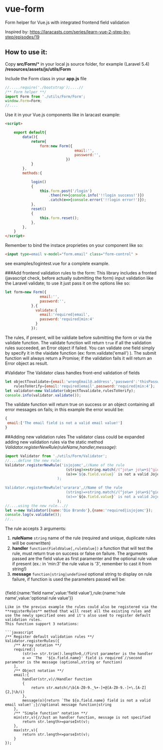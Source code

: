 # vue-form
Form helper for Vue.js with integrated frontend field validation

Inspired by: https://laracasts.com/series/learn-vue-2-step-by-step/episodes/19
## How to use it:

Copy **src/Form/*** in your local js source folder, for example (Laravel 5.4) **/resources/assets/js/utils/Form**


Include the Form class in your **app.js** file
```javascript
//.....require('./bootstrap');....//
/** Form helper **/
import Form from './utils/Form/Form';
window.Form=Form;
//....
```

Use it in your Vue.js components like in laracast example:
```html
<script>

    export default{
        data(){
            return{
                form:new Form({
                                email:'',
                                password:'',
                            })
            }
        },
        methods:{

            login()
            {
                this.form.post('/login')
                    .then(r=>{console.info('!!login success!')})
                    .catch(e=>{console.error('!!login error!')});
            },
            reset()
            {
                this.form.reset();
            },
        },
    }
</script>
```
Remember to bind the instace proprieties on your component like so:
```html
<input type=email v-model="form.email" class="form-control" >
```

see examples/logintest.vue for a complete example.

###Add frontend validation rules to the form:
This library includes a fronted (javascript check, before actually submitting the form) input validation like the Laravel validate;
to use it just pass it on the options like so:


```javascript
let form=new Form({
                email:'',
                password:'',
            },{
              validate:{
                email:'required|email',
                password:'required|min:4'
              }
            });
```
The rules, if present, will be valdiate before submitting the form or via the validate function.
The validate function will return ```true``` if all the validation rules succeeded, an Error object if failed.
You can validate one field simply by specify it in the vlaidate function (ex: form.validate('email') ).
The submit function will always return a Promise; if the validation fails it will return an Error object as result.


#Validator
The Validator class handles front-end validation of fields

```javascript
let objectTovalidate={email:'wrongEmail@.address','password':'thisPasswordIsAccettable'},
    rulesToVerify={email:'required|email',password:'required|min:4'};
let validator=new Validator(objectTovalidate,rulesToVerify);
console.info(validator.validate());
```
The validate function will return true on success or an object containing all error messages on fails;
in this example the error would be:

```javascript
{
 email:['The email field is not a valid email value!']
}
```

##Adding new validation rules
The validator class could be expanded adding new validation rules via the static method *Validator.registerNewRule(ruleName,handler,message)*:
```javascript
import Validator from './utils/Form/Validator';
//....define the new rule:
Validator.registerNewRule('isjojomc',//Name of the rule
                            (string)=>string.match(/(^jo\w+ jo\w+$|^gio\w+ gio\w+$)/i) ,//test the rule (true|false)
                            (o)=>`${o.field.value}` is not a valid Jojo MC`
                        );
                        
Validator.registerNewRule('urarara',//Name of the rule
                            (string)=>string.match(/(^jo\w+ jo\w+$|^gio\w+ gio\w+$)/i) ,//test the rule (true|false)
                            (o)=>`${o.field.value}` is not a valid Jojo MC`
                        );
//....using the new rule...//
let v=new Validator({name:'Dio Brando'},{name:'required|isjojomc'});
console.log(v.validate());
//..
```
The rule accepts 3 arguments:

1. **ruleName** ```string``` name of the rule (required and unique, duplicate rules will be overwritten)
2. **handler** ```function(FieldValue[,ruleValue])``` a function that will test the rule, must return true on success or false on failure. 
    The arguments passed are the field value as first paramenter and the optional rule value if present (ex.: in 'min:3' the rule value is '3', remember to cast it from string!)
3. **message** ```function|string|undefined``` optional string to display on rule failure, if function is used the parameters passed will be: 
    ```javascript
{field:{name:'field name',value:'field value'},rule:{name:'rule name',value:'optional rule value'}}
```
Like in the previus example the rules could also be registered via the **registerRules** method that will reset all the existing rules and use the newly specified ones and it's also used to register default validation rules.
This function support 3 notations:

```javascript
/** Register default validation rules **/
Validator.registerRules({
    /** Array notation **/
    required:[
        (str)=> str.trim().length>0,//First parameter is the handler
        o => `The  '${o.field.name}' field is required`//second parameter is the message (optional,string or function)
    ],
    /** Object notation **/
    email:{
        handler(str,v)//Handler function
        {
            return str.match(/\b[A-Z0-9._%+-]+@[A-Z0-9.-]+\.[A-Z]{2,}\b/i)
        },
        message(o){return `The ${o.field.name} field is not a valid email value!`;}//optional message function|string
    },
    /** "Simple function" notation **/
    min(str,v){//Just an handler function, message is not specified
        return str.length>=parseInt(v);
    },
    max(str,v){
        return str.length<=parseInt(v);
    }
});
```

